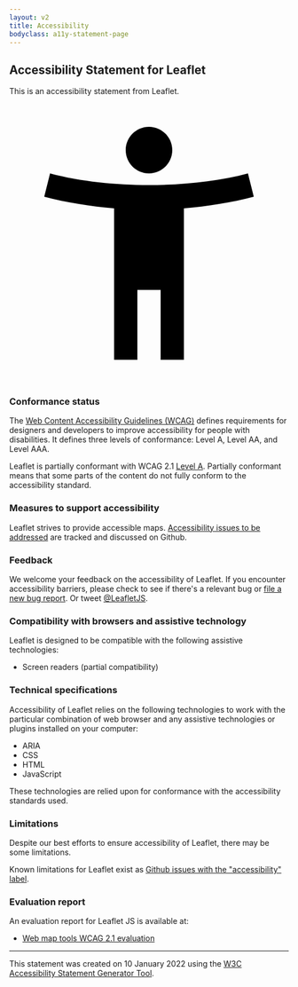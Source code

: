 ```yaml
---
layout: v2
title: Accessibility
bodyclass: a11y-statement-page
---
```


## Accessibility Statement for Leaflet

This is an accessibility statement from Leaflet.

<svg class="a11y-icon" aria-hidden="true" xmlns="http://www.w3.org/2000/svg" viewBox="0 0 24 24"><path d="M0 0h24v24H0z" fill="none"></path><path d="M20.5 6c-2.61.7-5.67 1-8.5 1s-5.89-.3-8.5-1L3 8c1.86.5 4 .83 6 1v13h2v-6h2v6h2V9c2-.17 4.14-.5 6-1l-.5-2zM12 6c1.1 0 2-.9 2-2s-.9-2-2-2-2 .9-2 2 .9 2 2 2z"></path></svg>

### Conformance status

The
[Web Content Accessibility Guidelines (WCAG)](https://www.w3.org/WAI/standards-guidelines/wcag/)
defines requirements for designers and developers to improve accessibility
for people with disabilities.
It defines three levels of conformance:
Level A, Level AA, and Level AAA.

Leaflet is partially conformant with WCAG 2.1
[Level A](https://www.w3.org/TR/WCAG21/#cc1).
Partially conformant means that some parts of the content do not fully conform
to the accessibility standard.

### Measures to support accessibility

Leaflet strives to provide accessible maps.
[Accessibility issues to be addressed](https://github.com/Leaflet/Leaflet/issues?q=is%3Aopen+is%3Aissue+label%3Aaccessibility) are tracked and discussed
on Github.

### Feedback

We welcome your feedback on the accessibility of Leaflet.
If you encounter accessibility barriers, please check to see if there's a
relevant bug or
[file a new bug report](https://github.com/Leaflet/Leaflet/issues/new/choose).
Or tweet
[@LeafletJS](https://twitter.com/LeafletJS).


### Compatibility with browsers and assistive technology

Leaflet is designed to be compatible with the following assistive technologies:

- Screen readers (partial compatibility)

### Technical specifications

Accessibility of Leaflet relies on the following technologies to work with
the particular combination of web browser and any assistive technologies or
plugins installed on your computer:

- ARIA
- CSS
- HTML
- JavaScript

These technologies are relied upon for conformance with the accessibility
standards used.

### Limitations

Despite our best efforts to ensure accessibility of Leaflet,
there may be some limitations.

Known limitations for Leaflet exist as
[Github issues with the "accessibility" label](https://github.com/Leaflet/Leaflet/issues?q=is%3Aopen+is%3Aissue+label%3Aaccessibility).

### Evaluation report

An evaluation report for Leaflet JS is available at:

- [Web map tools WCAG 2.1 evaluation](https://github.com/Malvoz/web-maps-wcag-evaluation/blob/master/README.md)

---

This statement was created on 10 January 2022 using the
[W3C Accessibility Statement Generator Tool](https://www.w3.org/WAI/planning/statements/).

